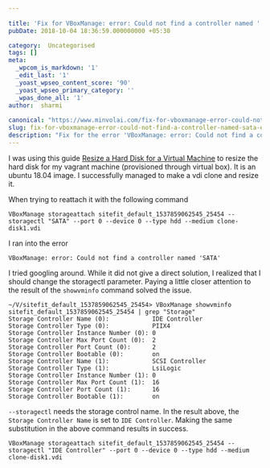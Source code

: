 ```yaml
---
 
title: 'Fix for VBoxManage: error: Could not find a controller named ''SATA'' Error'
pubDate: 2018-10-04 18:36:59.000000000 +05:30

category:  Uncategorised
tags: []
meta:
  _wpcom_is_markdown: '1'
  _edit_last: '1'
  _yoast_wpseo_content_score: '90'
  _yoast_wpseo_primary_category: ''
  _wpas_done_all: '1'
author:  sharmi
 
canonical: "https://www.minvolai.com/fix-for-vboxmanage-error-could-not-find-a-controller-named-sata-error/"
slug: fix-for-vboxmanage-error-could-not-find-a-controller-named-sata-error
description: "Fix for the error 'VBoxManage: error: Could not find a controller named 'SATA' when trying to reattach a resized hard disk to a virtual machine."
---
```

<p>I was using this guide <a href="https://gist.github.com/miraleung/5fe18f7d68994024862a">Resize a Hard Disk for a Virtual Machine</a> to resize the hard disk for my vagrant machine (provisioned through virtual box). It is an ubuntu 18.04 image. I successfully managed to make a vdi clone and resize it.</p>
<p>When trying to reattach it with the following command</p>
<pre><code>VBoxManage storageattach sitefit_default_1537859062545_25454 --storagectl "SATA" --port 0 --device 0 --type hdd --medium clone-disk1.vdi
</code></pre>
<p>I ran into the error</p>
<pre><code>VBoxManage: error: Could not find a controller named 'SATA'
</code></pre>
<p>I tried googling around. While it did not give a direct solution, I realized that I should change the storagectl parameter. Paying a little closer attention to the result of the <code>showvminfo</code> command solved the issue.</p>
<pre><code>~/V/sitefit_default_1537859062545_25454&gt; VBoxManage showvminfo sitefit_default_1537859062545_25454 | grep "Storage"
Storage Controller Name (0):            IDE Controller
Storage Controller Type (0):            PIIX4
Storage Controller Instance Number (0): 0
Storage Controller Max Port Count (0):  2
Storage Controller Port Count (0):      2
Storage Controller Bootable (0):        on
Storage Controller Name (1):            SCSI Controller
Storage Controller Type (1):            LsiLogic
Storage Controller Instance Number (1): 0
Storage Controller Max Port Count (1):  16
Storage Controller Port Count (1):      16
Storage Controller Bootable (1):        on
</code></pre>
<p><code>--storagectl</code> needs the storage control name. In the result above, the <code>Storage Controller Name</code> is set to <code>IDE Controller</code>. Making the same substitution in the above command results in success.</p>
<pre><code>VBoxManage storageattach sitefit_default_1537859062545_25454 --storagectl "IDE Controller" --port 0 --device 0 --type hdd --medium clone-disk1.vdi
</code></pre>
